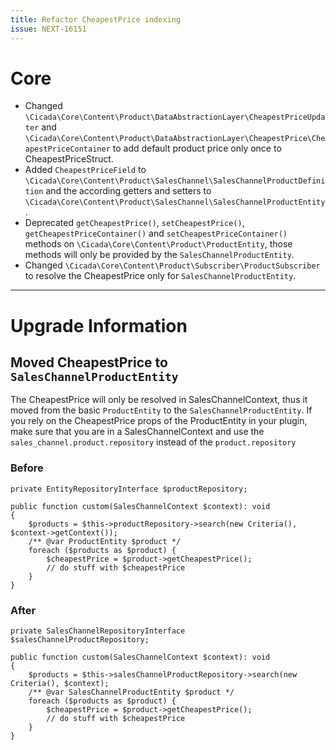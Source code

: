```yaml
---
title: Refactor CheapestPrice indexing
issue: NEXT-16151
---
```

# Core
* Changed `\Cicada\Core\Content\Product\DataAbstractionLayer\CheapestPriceUpdater` and `\Cicada\Core\Content\Product\DataAbstractionLayer\CheapestPrice\CheapestPriceContainer` to add default product price only once to CheapestPriceStruct.
* Added `CheapestPriceField` to `\Cicada\Core\Content\Product\SalesChannel\SalesChannelProductDefinition` and the according getters and setters to `\Cicada\Core\Content\Product\SalesChannel\SalesChannelProductEntity`.
* Deprecated `getCheapestPrice()`, `setCheapestPrice()`, `getCheapestPriceContainer()` and `setCheapestPriceContainer()` methods on `\Cicada\Core\Content\Product\ProductEntity`, those methods will only be provided by the `SalesChannelProductEntity`.
* Changed `\Cicada\Core\Content\Product\Subscriber\ProductSubscriber` to resolve the CheapestPrice only for `SalesChannelProductEntity`.
___
# Upgrade Information
## Moved CheapestPrice to `SalesChannelProductEntity`
The CheapestPrice will only be resolved in SalesChannelContext, thus it moved from the basic `ProductEntity` to the `SalesChannelProductEntity`.
If you rely on the CheapestPrice props of the ProductEntity in your plugin, make sure that you are in a SalesChannelContext and use the `sales_channel.product.repository` instead of the `product.repository`
### Before
```
private EntityRepositoryInterface $productRepository;

public function custom(SalesChannelContext $context): void
{
    $products = $this->productRepository->search(new Criteria(), $context->getContext());
    /** @var ProductEntity $product */
    foreach ($products as $product) {
        $cheapestPrice = $product->getCheapestPrice();
        // do stuff with $cheapestPrice
    }
}
```
### After 
```
private SalesChannelRepositoryInterface $salesChannelProductRepository;

public function custom(SalesChannelContext $context): void
{
    $products = $this->salesChannelProductRepository->search(new Criteria(), $context);
    /** @var SalesChannelProductEntity $product */
    foreach ($products as $product) {
        $cheapestPrice = $product->getCheapestPrice();
        // do stuff with $cheapestPrice
    }
}
```
